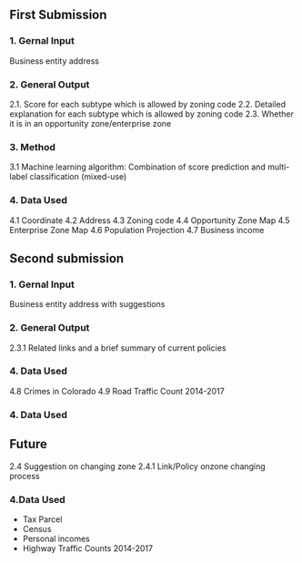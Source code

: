 ## First Submission
### 1. Gernal Input
Business entity address

### 2. General Output
2.1. Score for each subtype which is allowed by zoning code
2.2. Detailed explanation for each subtype which is allowed by zoning code
2.3. Whether it is in an opportunity zone/enterprise zone

### 3. Method
3.1 Machine learning algorithm: Combination of score prediction and multi-label classification (mixed-use)

### 4. Data Used
4.1 Coordinate
4.2 Address
4.3 Zoning code
4.4 Opportunity Zone Map
4.5 Enterprise Zone Map
4.6 Population Projection
4.7 Business income

## Second submission
### 1. Gernal Input
Business entity address with suggestions

### 2. General Output
2.3.1 Related links and a brief summary of current policies

### 4. Data Used
4.8 Crimes in Colorado
4.9 Road Traffic Count 2014-2017

### 4. Data Used

## Future

2.4 Suggestion on changing zone
2.4.1 Link/Policy onzone changing process

### 4.Data Used
- Tax Parcel
- Census
- Personal incomes
- Highway Traffic Counts 2014-2017
